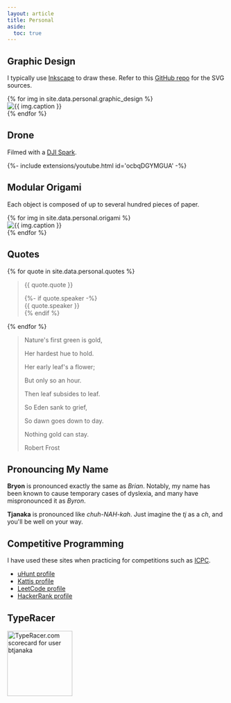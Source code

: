 ```yaml
---
layout: article
title: Personal
aside:
  toc: true
---
```


## Graphic Design

I typically use [Inkscape](https://inkscape.org) to draw these. Refer to this
[GitHub repo](https://github.com/btjanaka/art) for the SVG sources.

<div class="swiper swiper-graphic-design">
  <div class="swiper__wrapper">
    {% for img in site.data.personal.graphic_design %}
      <div class="swiper__slide">
        <img
          class="image {%if img.vertical %}image--vertical{%else%}image--full{%endif%}"
          alt="{{ img.caption }}"
          title="{{ img.caption }}"
          src="{{ img.img }}"
        />
      </div>
    {% endfor %}
  </div>
  <div class="swiper__button swiper__button--prev fas fa-chevron-left"></div>
  <div class="swiper__button swiper__button--next fas fa-chevron-right"></div>
</div>

<script>
{%- include scripts/lib/swiper.js -%}
var SOURCES = window.TEXT_VARIABLES.sources;
window.Lazyload.js(SOURCES.jquery, function() {
  $('.swiper-graphic-design').swiper();
});
</script>

## Drone

Filmed with a [DJI Spark](https://www.dji.com/spark).

<div>{%- include extensions/youtube.html id='ocbqDGYMGUA' -%}</div>

## Modular Origami

Each object is composed of up to several hundred pieces of paper.

<div class="swiper swiper-origami">
  <div class="swiper__wrapper">
    {% for img in site.data.personal.origami %}
      <div class="swiper__slide">
        <img
          alt="{{ img.caption }}"
          title="{{ img.caption }}"
          src="{{ img.img }}"
        />
      </div>
    {% endfor %}
  </div>
  <div class="swiper__button swiper__button--prev fas fa-chevron-left"></div>
  <div class="swiper__button swiper__button--next fas fa-chevron-right"></div>
</div>

<script>
{%- include scripts/lib/swiper.js -%}
var SOURCES = window.TEXT_VARIABLES.sources;
window.Lazyload.js(SOURCES.jquery, function() {
  $('.swiper-origami').swiper();
});
</script>

## Quotes

{% for quote in site.data.personal.quotes %}

  <blockquote id="quote-{% increment quote_counter %}">
  <p>{{ quote.quote }}</p>
  {%- if quote.speaker -%}
  <div class="speaker">{{ quote.speaker }}</div>
  {% endif %}
  </blockquote>
{% endfor %}

<blockquote id="quote-{% increment quote_counter %}">
<p>Nature's first green is gold,</p>
<p>Her hardest hue to hold.</p>
<p>Her early leaf's a flower;</p>
<p>But only so an hour.</p>
<p>Then leaf subsides to leaf.</p>
<p>So Eden sank to grief,</p>
<p>So dawn goes down to day.</p>
<p>Nothing gold can stay.</p>
<div class="speaker">Robert Frost</div>
</blockquote>

## Pronouncing My Name

**Bryon** is pronounced exactly the same as _Brian_. Notably, my name has been
known to cause temporary cases of dyslexia, and many have mispronounced it as
_Byron_.

**Tjanaka** is pronounced like _chuh-NAH-kah_. Just imagine the _tj_ as a _ch_,
and you'll be well on your way.

## Competitive Programming

I have used these sites when practicing for competitions such as
[ICPC](https://icpc.baylor.edu/).

- [uHunt profile](https://uhunt.onlinejudge.org/id/945356)
- [Kattis profile](https://open.kattis.com/users/btjanaka)
- [LeetCode profile](https://leetcode.com/btjanaka/)
- [HackerRank profile](https://www.hackerrank.com/btjanaka)

## TypeRacer

<a href="https://data.typeracer.com/pit/profile?user=btjanaka&ref=badge" target="_top">
<img
  src="https://data.typeracer.com/misc/badge?user=btjanaka"
  class="image image--md"
  border="0"
  style="width: 150px;"
  alt="TypeRacer.com scorecard for user btjanaka"
/>
</a>
